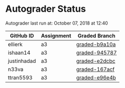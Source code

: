 # Autograder Status
Autograder last run at: October 07, 2018 at 12:40

| GitHub ID | Assignment | Graded Branch |
|-----------|------------|---------------|
| ellierk | a3 | [graded-b9a10a](https://github.com/Fall2018COMP401-001/a3-ellierk/tree/graded-b9a10a) | 
| ishaan14 | a3 | [graded-945787](https://github.com/Fall2018COMP401-001/a3-ishaan14/tree/graded-945787) | 
| justinhadad | a3 | [graded-e2dcbc](https://github.com/Fall2018COMP401-001/a3-justinhadad/tree/graded-e2dcbc) | 
| n33va | a3 | [graded-167acf](https://github.com/Fall2018COMP401-001/a3-n33va/tree/graded-167acf) | 
| ttran5593 | a3 | [graded-e96e4b](https://github.com/Fall2018COMP401-001/a3-ttran5593/tree/graded-e96e4b) | 
